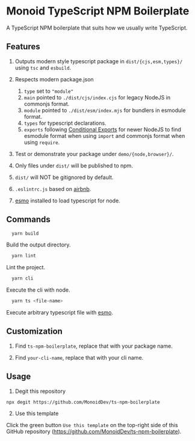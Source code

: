 # Monoid TypeScript NPM Boilerplate

A TypeScript NPM boilerplate that suits how we usually write TypeScript. 

## Features

1. Outputs modern style typescript package in `dist/{cjs,esm,types}/` using `tsc` and `esbuild`.

1. Respects modern package.json
   1. `type` set to `"module"`
   1. `main` pointed to `./dist/cjs/index.cjs` for legacy NodeJS in commonjs format.
   1. `module` pointed to `./dist/esm/index.mjs` for bundlers in esmodule format.
   1. `types` for typescript declarations.
   1. `exports` following [Conditional Exports](https://nodejs.org/api/packages.html#conditional-exports) for newer NodeJS to find esmodule format when using `import` and commonjs format when using `require`.

1. Test or demonstrate your package under `demo/{node,browser}/`.

1. Only files under `dist/` will be published to npm.

1. `dist/` will NOT be gitignored by default.

1. `.eslintrc.js` based on [airbnb](https://www.npmjs.com/package/eslint-config-airbnb-typescript).

1. [esmo](https://github.com/antfu/esno) installed to load typescript for node.

## Commands

```bash
  yarn build
```

Build the output directory.

```bash
  yarn lint
```

Lint the project.

```bash
  yarn cli
```

Execute the cli with node.

```bash
  yarn ts <file-name>
```

Execute arbitrary typescript file with [esmo](https://github.com/antfu/esno).

## Customization

1. Find `ts-npm-boilerplate`, replace that with your package name.

2. Find `your-cli-name`, replace that with your cli name.

## Usage

1. Degit this repository

```
npx degit https://github.com/MonoidDev/ts-npm-boilerplate
```

2. Use this template

Click the green button `Use this template` on the top-right side of this GitHub repository (https://github.com/MonoidDev/ts-npm-boilerplate).


